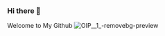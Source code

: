 ### Hi there 👋
Welcome to My Github
   ![OIP__1_-removebg-preview](https://user-images.githubusercontent.com/64534810/159115072-c7f38d98-212b-4e07-8634-0e81aa8bc0f8.png)

<!--
**maulanayusufhabibi/maulanayusufhabibi** is a ✨ _special_ ✨ repository because its `README.md` (this file) appears on your GitHub profile.

Here are some ideas to get you started:

- 🔭 I’m currently not working
- 🌱 I’m currently learning Informatics at University of Ahmad Dahlan
- 👯 I’m looking to collaborate on everything
- 🤔 I’m looking for help with anyone
-->
